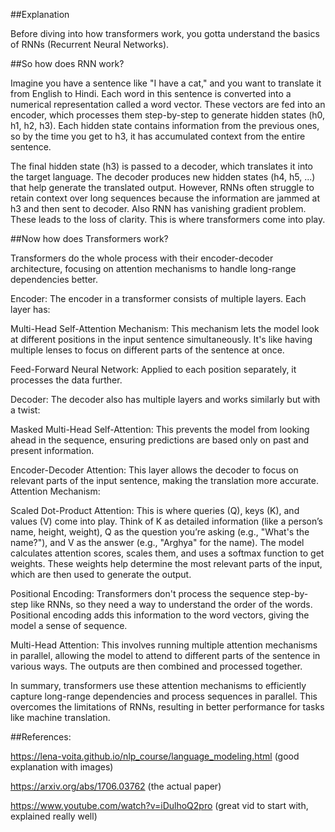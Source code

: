 ##Explanation

Before diving into how transformers work, you gotta understand the basics of RNNs (Recurrent Neural Networks).



##So how does RNN work?

Imagine you have a sentence like "I have a cat," and you want to translate it from English to Hindi. Each word in this sentence is converted into a numerical representation called a word vector. These vectors are fed into an encoder, which processes them step-by-step to generate hidden states (h0, h1, h2, h3). Each hidden state contains information from the previous ones, so by the time you get to h3, it has accumulated context from the entire sentence.

The final hidden state (h3) is passed to a decoder, which translates it into the target language. The decoder produces new hidden states (h4, h5, ...) that help generate the translated output. However, RNNs often struggle to retain context over long sequences because the information are jammed at h3 and then sent to decoder. Also RNN has vanishing gradient problem. These leads to the loss of clarity. This is where transformers come into play.



##Now how does Transformers work?

Transformers do the whole process with their encoder-decoder architecture, focusing on attention mechanisms to handle long-range dependencies better.

Encoder: The encoder in a transformer consists of multiple layers. Each layer has:

Multi-Head Self-Attention Mechanism: This mechanism lets the model look at different positions in the input sentence simultaneously. It's like having multiple lenses to focus on different parts of the sentence at once.

Feed-Forward Neural Network: Applied to each position separately, it processes the data further.


Decoder: The decoder also has multiple layers and works similarly but with a twist:

Masked Multi-Head Self-Attention: This prevents the model from looking ahead in the sequence, ensuring predictions are based only on past and present information.

Encoder-Decoder Attention: This layer allows the decoder to focus on relevant parts of the input sentence, making the translation more accurate.
Attention Mechanism:

Scaled Dot-Product Attention: This is where queries (Q), keys (K), and values (V) come into play. Think of K as detailed information (like a person’s name, height, weight), Q as the question you’re asking (e.g., "What's the name?"), and V as the answer (e.g., "Arghya" for the name). The model calculates attention scores, scales them, and uses a softmax function to get weights. These weights help determine the most relevant parts of the input, which are then used to generate the output.

Positional Encoding: Transformers don't process the sequence step-by-step like RNNs, so they need a way to understand the order of the words. Positional encoding adds this information to the word vectors, giving the model a sense of sequence.

Multi-Head Attention: This involves running multiple attention mechanisms in parallel, allowing the model to attend to different parts of the sentence in various ways. The outputs are then combined and processed together.

In summary, transformers use these attention mechanisms to efficiently capture long-range dependencies and process sequences in parallel. This overcomes the limitations of RNNs, resulting in better performance for tasks like machine translation.




##References:

https://lena-voita.github.io/nlp_course/language_modeling.html (good explanation with images)

https://arxiv.org/abs/1706.03762 (the actual paper)

https://www.youtube.com/watch?v=iDulhoQ2pro (great vid to start with, explained really well)
